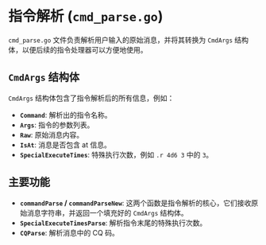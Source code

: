 # 指令解析 (`cmd_parse.go`)

`cmd_parse.go` 文件负责解析用户输入的原始消息，并将其转换为 `CmdArgs` 结构体，以便后续的指令处理器可以方便地使用。

## `CmdArgs` 结构体

`CmdArgs` 结构体包含了指令解析后的所有信息，例如：

- **`Command`**: 解析出的指令名称。
- **`Args`**: 指令的参数列表。
- **`Raw`**: 原始消息内容。
- **`IsAt`**: 消息是否包含 at 信息。
- **`SpecialExecuteTimes`**: 特殊执行次数，例如 `.r 4d6 3` 中的 `3`。

## 主要功能

- **`commandParse` / `commandParseNew`**: 这两个函数是指令解析的核心，它们接收原始消息字符串，并返回一个填充好的 `CmdArgs` 结构体。
- **`SpecialExecuteTimesParse`**: 解析指令末尾的特殊执行次数。
- **`CQParse`**: 解析消息中的 CQ 码。